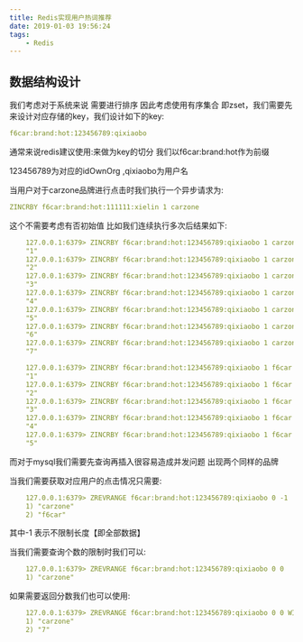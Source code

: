 ```yaml
---
title: Redis实现用户热词推荐
date: 2019-01-03 19:56:24
tags: 
    - Redis
---
```

<meta name="referrer" content="no-referrer" />

## 数据结构设计

我们考虑对于系统来说 需要进行排序 因此考虑使用有序集合 即zset，我们需要先来设计对应存储的key，我们设计如下的key:
```yaml
f6car:brand:hot:123456789:qixiaobo
```

通常来说redis建议使用:来做为key的切分 我们以f6car:brand:hot作为前缀

123456789为对应的idOwnOrg ,qixiaobo为用户名

当用户对于carzone品牌进行点击时我们执行一个异步请求为:

```yaml
ZINCRBY f6car:brand:hot:111111:xielin 1 carzone
```

这个不需要考虑有否初始值 比如我们连续执行多次后结果如下:

```yaml
    127.0.0.1:6379> ZINCRBY f6car:brand:hot:123456789:qixiaobo 1 carzone
    "1"
    127.0.0.1:6379> ZINCRBY f6car:brand:hot:123456789:qixiaobo 1 carzone
    "2"
    127.0.0.1:6379> ZINCRBY f6car:brand:hot:123456789:qixiaobo 1 carzone
    "3"
    127.0.0.1:6379> ZINCRBY f6car:brand:hot:123456789:qixiaobo 1 carzone
    "4"
    127.0.0.1:6379> ZINCRBY f6car:brand:hot:123456789:qixiaobo 1 carzone
    "5"
    127.0.0.1:6379> ZINCRBY f6car:brand:hot:123456789:qixiaobo 1 carzone
    "6"
    127.0.0.1:6379> ZINCRBY f6car:brand:hot:123456789:qixiaobo 1 carzone
    "7"

    127.0.0.1:6379> ZINCRBY f6car:brand:hot:123456789:qixiaobo 1 f6car
    "1"
    127.0.0.1:6379> ZINCRBY f6car:brand:hot:123456789:qixiaobo 1 f6car
    "2"
    127.0.0.1:6379> ZINCRBY f6car:brand:hot:123456789:qixiaobo 1 f6car
    "3"
    127.0.0.1:6379> ZINCRBY f6car:brand:hot:123456789:qixiaobo 1 f6car
    "4"
    127.0.0.1:6379> ZINCRBY f6car:brand:hot:123456789:qixiaobo 1 f6car
    "5"
```

而对于mysql我们需要先查询再插入很容易造成并发问题 出现两个同样的品牌

当我们需要获取对应用户的点击情况只需要:

```yaml
    127.0.0.1:6379> ZREVRANGE f6car:brand:hot:123456789:qixiaobo 0 -1
    1) "carzone"
    2) "f6car"
```

其中-1 表示不限制长度【即全部数据】

当我们需要查询个数的限制时我们可以:

```yaml
    127.0.0.1:6379> ZREVRANGE f6car:brand:hot:123456789:qixiaobo 0 0
    1) "carzone"
```
如果需要返回分数我们也可以使用:

```yaml
    127.0.0.1:6379> ZREVRANGE f6car:brand:hot:123456789:qixiaobo 0 0 WITHSCORES
    1) "carzone"
    2) "7"
```



